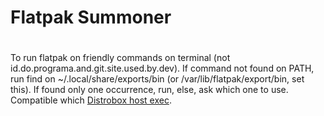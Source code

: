 # Flatpak Summoner <h1>

To run flatpak on friendly commands on terminal (not id.do.programa.and.git.site.used.by.dev).
If command not found on PATH, run find on ~/.local/share/exports/bin (or /var/lib/flatpak/export/bin, set this).
If found only one occurrence, run, else, ask which one to use.
Compatible which [Distrobox host exec](https://github.com/89luca89/distrobox).
